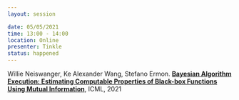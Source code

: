 ```yaml
---
layout: session

date: 05/05/2021
time: 13:00 - 14:00
location: Online
presenter: Tinkle
status: happened
---
```

Willie Neiswanger, Ke Alexander Wang, Stefano Ermon.
**[
Bayesian Algorithm Execution: Estimating Computable Properties of Black-box Functions Using Mutual Information](
papers/0061-bayesian-algorithm-execution-estimating-computable-properties)**,
ICML,
2021
